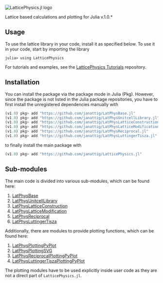 ![LatticePhysics.jl logo](https://github.com/janattig/LatticePhysics.jl/blob/master/logos/LatticePhysics_banner.png)


Lattice based calculations and plotting for Julia v.1.0.*


## Usage

To use the lattice library in your code, install it as specified below.
To use it in your code, start by importing the library
```julia-REPL
julia> using LatticePhysics
```

For tutorials and examples, see the [LatticePhysics Tutorials](https://github.com/janattig/LatticePhysics_Tutorials) repository.




## Installation

You can install the package via the package mode in Julia (Pkg). However, since the package
is not listed in the Julia package repositories, you have to first install the unregistered
dependencies manually with
```julia
(v1.0) pkg> add "https://github.com/janattig/LatPhysBase.jl"
(v1.0) pkg> add "https://github.com/janattig/LatPhysUnitcellLibrary.jl"
(v1.0) pkg> add "https://github.com/janattig/LatPhysLatticeConstruction.jl"
(v1.0) pkg> add "https://github.com/janattig/LatPhysLatticeModification.jl"
(v1.0) pkg> add "https://github.com/janattig/LatPhysReciprocal.jl"
(v1.0) pkg> add "https://github.com/janattig/LatPhysLuttingerTisza.jl"
```
to finally install the main package with
```julia
(v1.0) pkg> add "https://github.com/janattig/LatticePhysics.jl"
```



## Sub-modules

The main code is divided into various sub-modules, which can be found here:
1.  [LatPhysBase](https://github.com/janattig/LatPhysBase.jl.git)
2.  [LatPhysUnitcellLibrary](https://github.com/janattig/LatPhysUnitcellLibrary.jl.git)
3.  [LatPhysLatticeConstruction](https://github.com/janattig/LatPhysLatticeConstruction.jl.git)
4.  [LatPhysLatticeModification](https://github.com/janattig/LatPhysLatticeModification.jl.git)
5.  [LatPhysReciprocal](https://github.com/janattig/LatPhysReciprocal.jl.git)
6.  [LatPhysLuttingerTisza](https://github.com/janattig/LatPhysLuttingerTisza.jl.git)

Additionally, there are modules to provide plotting functions, which can be found here:
1.  [LatPhysPlottingPyPlot](https://github.com/janattig/LatPhysPlottingPyPlot.jl.git)
2.  [LatPhysPlottingSVG](https://github.com/janattig/LatPhysPlottingSVG.jl.git)
3.  [LatPhysReciprocalPlottingPyPlot](https://github.com/janattig/LatPhysReciprocalPlottingPyPlot.jl.git)
4.  [LatPhysLuttingerTiszaPlottingPyPlot](https://github.com/janattig/LatPhysLuttingerTiszaPlottingPyPlot.jl.git)

The plotting modules have to be used explicitly inside user code as they are not a direct
part of `LatticePhysics.jl`.
